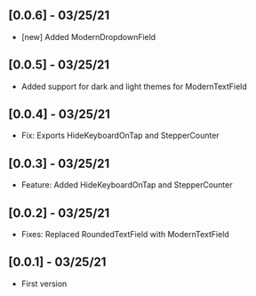 ## [0.0.6] - 03/25/21

* [new] Added ModernDropdownField

## [0.0.5] - 03/25/21

* Added support for dark and light themes for ModernTextField

## [0.0.4] - 03/25/21

* Fix: Exports HideKeyboardOnTap and StepperCounter

## [0.0.3] - 03/25/21

* Feature: Added HideKeyboardOnTap and StepperCounter

## [0.0.2] - 03/25/21

* Fixes: Replaced RoundedTextField with ModernTextField

## [0.0.1] - 03/25/21

* First version
